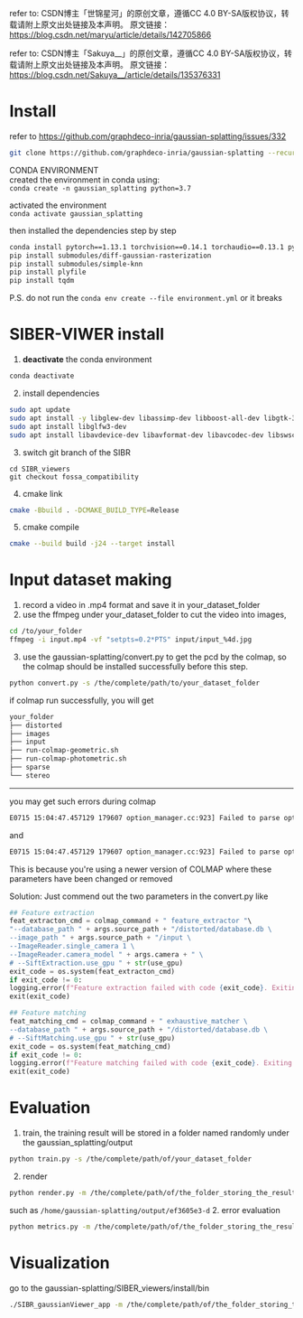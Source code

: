 refer to: CSDN博主「世锦星河」的原创文章，遵循CC 4.0 BY-SA版权协议，转载请附上原文出处链接及本声明。
原文链接：https://blog.csdn.net/maryu/article/details/142705866

refer to: CSDN博主「Sakuya__」的原创文章，遵循CC 4.0 BY-SA版权协议，转载请附上原文出处链接及本声明。
原文链接：https://blog.csdn.net/Sakuya__/article/details/135376331
# Install
refer to https://github.com/graphdeco-inria/gaussian-splatting/issues/332
```bash
git clone https://github.com/graphdeco-inria/gaussian-splatting --recursive
```

CONDA ENVIRONMENT  
created the environment in conda using:  
`conda create -n gaussian_splatting python=3.7`

activated the environment  
`conda activate gaussian_splatting`

then installed the dependencies step by step
```bash
conda install pytorch==1.13.1 torchvision==0.14.1 torchaudio==0.13.1 pytorch-cuda=11.7 -c pytorch -c nvidia
pip install submodules/diff-gaussian-rasterization
pip install submodules/simple-knn  
pip install plyfile  
pip install tqdm
```
P.S. do not run the `conda env create --file environment.yml` or it breaks
# SIBER-VIWER install
1. **deactivate** the conda environment
```bash
conda deactivate
```
2. install dependencies
```bash
sudo apt update
sudo apt install -y libglew-dev libassimp-dev libboost-all-dev libgtk-3-dev libopencv-dev libglfw3-dev libavdevice-dev libavcodec-dev libeigen3-dev libxxf86vm-dev libembree-dev
sudo apt install libglfw3-dev 
sudo apt install libavdevice-dev libavformat-dev libavcodec-dev libswscale-dev libavutil-dev  
```
3. switch git branch of the SIBR
```git
cd SIBR_viewers
git checkout fossa_compatibility
```
4. cmake link
```bash
cmake -Bbuild . -DCMAKE_BUILD_TYPE=Release
```
5. cmake compile
```bash
cmake --build build -j24 --target install
```

# Input dataset making
1. record a video in .mp4 format and save it in your_dataset_folder
2. use the ffmpeg under your_dataset_folder to cut the video into images, 
```bash
cd /to/your_folder
ffmpeg -i input.mp4 -vf "setpts=0.2*PTS" input/input_%4d.jpg
```
3. use the gaussian-splatting/convert.py to get the pcd by the colmap, so the colmap should be installed successfully before this step.
```bash
python convert.py -s /the/complete/path/to/your_dataset_folder
```
if colmap run successfully, you will get
```bash
your_folder
├── distorted
├── images
├── input
├── run-colmap-geometric.sh
├── run-colmap-photometric.sh
├── sparse
└── stereo
```

---
you may get such errors during colmap
```bash
E0715 15:04:47.457129 179607 option_manager.cc:923] Failed to parse options - unrecognised option '--SiftExtraction.use_gpu'. ERROR:root:Feature extraction failed with code 256. Exiting.
```
and
```bash
E0715 15:04:47.457129 179607 option_manager.cc:923] Failed to parse options - unrecognised option '--SiftMatching.use_gpu'. ERROR:root:Feature extraction failed with code 256. Exiting.
```
This is because you're using a newer version of COLMAP where these parameters have been changed or removed

Solution:
Just commend out the two parameters in the convert.py like
```python
## Feature extraction
feat_extracton_cmd = colmap_command + " feature_extractor "\
"--database_path " + args.source_path + "/distorted/database.db \
--image_path " + args.source_path + "/input \
--ImageReader.single_camera 1 \
--ImageReader.camera_model " + args.camera + " \
# --SiftExtraction.use_gpu " + str(use_gpu)
exit_code = os.system(feat_extracton_cmd)
if exit_code != 0:
logging.error(f"Feature extraction failed with code {exit_code}. Exiting.")
exit(exit_code)

## Feature matching
feat_matching_cmd = colmap_command + " exhaustive_matcher \
--database_path " + args.source_path + "/distorted/database.db \
# --SiftMatching.use_gpu " + str(use_gpu)
exit_code = os.system(feat_matching_cmd)
if exit_code != 0:
logging.error(f"Feature matching failed with code {exit_code}. Exiting.")
exit(exit_code)
```
# Evaluation
1. train, the training result will be stored in a folder named randomly under the gaussian_splatting/output 
```bash
python train.py -s /the/complete/path/of/your_dataset_folder
```
2.  render
```bash
python render.py -m /the/complete/path/of/the_folder_storing_the_result
```
such as `/home/gaussian-splatting/output/ef3605e3-d`
2. error evaluation
```bash
python metrics.py -m /the/complete/path/of/the_folder_storing_the_result
```
# Visualization
go to the gaussian-splatting/SIBER_viewers/install/bin
```bash
./SIBR_gaussianViewer_app -m /the/complete/path/of/the_folder_storing_the_result
```